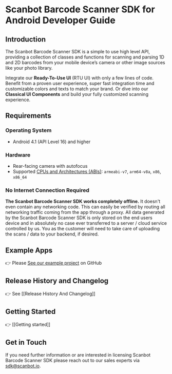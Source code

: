 # Scanbot Barcode Scanner SDK for Android Developer Guide

## Introduction

The Scanbot Barcode Scanner SDK is a simple to use high level API, providing a collection of classes and functions for scanning and parsing 1D and 2D barcodes from your mobile device’s camera or other image sources like your photo library.

Integrate our **Ready-To-Use UI** (RTU UI) with only a few lines of code. Benefit from a proven user experience, super fast integration time and customizable colors and texts to match your brand. Or dive into our **Classical UI Components** and build your fully customized scanning experience.


## Requirements

### Operating System
- Android 4.1 (API Level 16) and higher

### Hardware
- Rear-facing camera with autofocus
- Supported [CPUs and Architectures (ABIs)](https://developer.android.com/ndk/guides/arch.html): `armeabi-v7`, `arm64-v8a`, `x86`, `x86_64`

### No Internet Connection Required
**The Scanbot Barcode Scanner SDK works completely offline.** It doesn't even contain any networking code.
This can easily be verified by routing all networking traffic coming from the app through a proxy.
All data generated by the Scanbot Barcode Scanner SDK is only stored on the end users device and in absolutely no case ever transferred to a server / cloud service controlled by us.
You as the customer will need to take care of uploading the scans / data to your backend, if desired.

## Example Apps
👉 Please [See our example project](https://github.com/doo/scanbot-barcode-scanner-sdk-example-android) on GitHub

## Release History and Changelog

👉 See [[Release History And Changelog]]


## Getting Started

👉 [[Getting started]]

## Get in Touch
If you need further information or are interested in licensing Scanbot Barcode Scanner SDK please reach out to our sales experts via sdk@scanbot.io.
